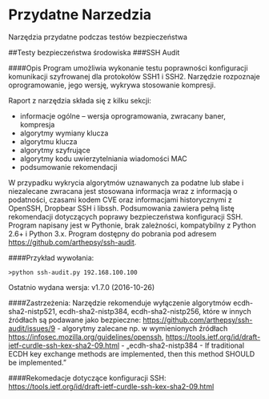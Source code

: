 # Przydatne Narzedzia
Narzędzia przydatne podczas testów bezpieczeństwa

##Testy bezpieczeństwa środowiska
###SSH Audit

####Opis
Program umożliwia wykonanie testu poprawności konfiguracji komunikacji szyfrowanej dla protokołów SSH1 i SSH2. Narzędzie rozpoznaje oprogramowanie, jego wersję, wykrywa stosowanie kompresji. 

Raport z narzędzia składa się z kilku sekcji:
- informacje ogólne – wersja oprogramowania, zwracany baner, kompresja
- algorytmy wymiany klucza
- algorytmu klucza
- algorytmy szyfrujące
- algorytmy kodu uwierzytelniania wiadomości MAC
- podsumowanie rekomendacji

W przypadku wykrycia algorytmów uznawanych za podatne lub słabe i niezalecane zwracana jest stosowana informacja wraz z informacją o podatności, czasami kodem CVE oraz informacjami historycznymi z OpenSSH, Dropbear SSH i libssh. Podsumowania zawiera pełną listę rekomendacji dotyczących poprawy bezpieczeństwa konfiguracji SSH. 
Program napisany jest w Pythonie, brak zależności, kompatybilny z Python 2.6+ i Python 3.x. Program dostępny do pobrania pod adresem https://github.com/arthepsy/ssh-audit. 

####Przykład wywołania:
```
>python ssh-audit.py 192.168.100.100
```
Ostatnio wydana wersja: v1.7.0 (2016-10-26)

####Zastrzeżenia:
Narzędzie rekomenduje wyłączenie algorytmów ecdh-sha2-nistp521, ecdh-sha2-nistp384, ecdh-sha2-nistp256, które w innych źródłach są podawane jako bezpieczne: https://github.com/arthepsy/ssh-audit/issues/9 - algorytmy zalecane np. w wymienionych źródłach https://infosec.mozilla.org/guidelines/openssh, https://tools.ietf.org/id/draft-ietf-curdle-ssh-kex-sha2-09.html - „ecdh-sha2-nistp384 - If traditional ECDH key exchange methods are implemented, then this method SHOULD be implemented.” 

####Rekomedacje dotyczące konfiguracji SSH:
https://tools.ietf.org/id/draft-ietf-curdle-ssh-kex-sha2-09.html

